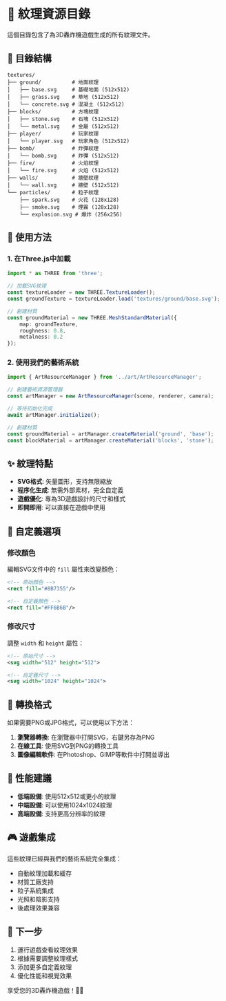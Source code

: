 # 🎨 紋理資源目錄

這個目錄包含了為3D轟炸機遊戲生成的所有紋理文件。

## 📁 目錄結構

```
textures/
├── ground/          # 地面紋理
│   ├── base.svg     # 基礎地面 (512x512)
│   ├── grass.svg    # 草地 (512x512)
│   └── concrete.svg # 混凝土 (512x512)
├── blocks/          # 方塊紋理
│   ├── stone.svg    # 石塊 (512x512)
│   └── metal.svg    # 金屬 (512x512)
├── player/          # 玩家紋理
│   └── player.svg   # 玩家角色 (512x512)
├── bomb/            # 炸彈紋理
│   └── bomb.svg     # 炸彈 (512x512)
├── fire/            # 火焰紋理
│   └── fire.svg     # 火焰 (512x512)
├── walls/           # 牆壁紋理
│   └── wall.svg     # 牆壁 (512x512)
└── particles/       # 粒子紋理
    ├── spark.svg    # 火花 (128x128)
    ├── smoke.svg    # 煙霧 (128x128)
    └── explosion.svg # 爆炸 (256x256)
```

## 🚀 使用方法

### 1. 在Three.js中加載

```typescript
import * as THREE from 'three';

// 加載SVG紋理
const textureLoader = new THREE.TextureLoader();
const groundTexture = textureLoader.load('textures/ground/base.svg');

// 創建材質
const groundMaterial = new THREE.MeshStandardMaterial({
    map: groundTexture,
    roughness: 0.8,
    metalness: 0.2
});
```

### 2. 使用我們的藝術系統

```typescript
import { ArtResourceManager } from '../art/ArtResourceManager';

// 創建藝術資源管理器
const artManager = new ArtResourceManager(scene, renderer, camera);

// 等待初始化完成
await artManager.initialize();

// 創建材質
const groundMaterial = artManager.createMaterial('ground', 'base');
const blockMaterial = artManager.createMaterial('blocks', 'stone');
```

## ✨ 紋理特點

- **SVG格式**: 矢量圖形，支持無限縮放
- **程序化生成**: 無需外部素材，完全自定義
- **遊戲優化**: 專為3D遊戲設計的尺寸和樣式
- **即開即用**: 可以直接在遊戲中使用

## 🎯 自定義選項

### 修改顏色
編輯SVG文件中的 `fill` 屬性來改變顏色：

```xml
<!-- 原始顏色 -->
<rect fill="#8B7355"/>

<!-- 自定義顏色 -->
<rect fill="#FF6B6B"/>
```

### 修改尺寸
調整 `width` 和 `height` 屬性：

```xml
<!-- 原始尺寸 -->
<svg width="512" height="512">

<!-- 自定義尺寸 -->
<svg width="1024" height="1024">
```

## 🔧 轉換格式

如果需要PNG或JPG格式，可以使用以下方法：

1. **瀏覽器轉換**: 在瀏覽器中打開SVG，右鍵另存為PNG
2. **在線工具**: 使用SVG到PNG的轉換工具
3. **圖像編輯軟件**: 在Photoshop、GIMP等軟件中打開並導出

## 📱 性能建議

- **低端設備**: 使用512x512或更小的紋理
- **中端設備**: 可以使用1024x1024紋理
- **高端設備**: 支持更高分辨率的紋理

## 🎮 遊戲集成

這些紋理已經與我們的藝術系統完全集成：

- 自動紋理加載和緩存
- 材質工廠支持
- 粒子系統集成
- 光照和陰影支持
- 後處理效果兼容

## 🚀 下一步

1. 運行遊戲查看紋理效果
2. 根據需要調整紋理樣式
3. 添加更多自定義紋理
4. 優化性能和視覺效果

享受您的3D轟炸機遊戲！🎯💥
